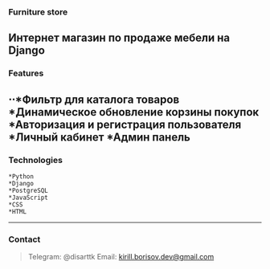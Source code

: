 ### Furniture store
Интернет магазин по продаже мебели на Django
---
### Features
⋅⋅*Фильтр для каталога товаров 
    *Динамическое обновление корзины покупок 
    *Авторизация и регистрация пользователя 
    *Личный кабинет 
    *Админ панель 
---
### Technologies
    *Python 
    *Django 
    *PostgreSQL 
    *JavaScript 
    *CSS 
    *HTML 
---
### Contact
> Telegram: @disarttk
> Email: kirill.borisov.dev@gmail.com
